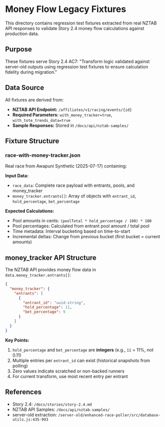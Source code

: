 # Money Flow Legacy Fixtures

This directory contains regression test fixtures extracted from real NZTAB API responses to validate Story 2.4 money flow calculations against production data.

## Purpose

These fixtures serve Story 2.4 AC7: "Transform logic validated against server-old outputs using regression test fixtures to ensure calculation fidelity during migration."

## Data Source

All fixtures are derived from:
- **NZTAB API Endpoint:** `/affiliates/v1/racing/events/{id}`
- **Required Parameters:** `with_money_tracker=true`, `with_tote_trends_data=true`
- **Sample Responses:** Stored in `/docs/api/nztab-samples/`

## Fixture Structure

### race-with-money-tracker.json

Real race from Awapuni Synthetic (2025-07-17) containing:

**Input Data:**
- `race_data`: Complete race payload with entrants, pools, and money_tracker
- `money_tracker.entrants[]`: Array of objects with `entrant_id`, `hold_percentage`, `bet_percentage`

**Expected Calculations:**
- Pool amounts in cents: `(poolTotal * hold_percentage / 100) * 100`
- Pool percentages: Calculated from entrant pool amount / total pool
- Time metadata: Interval bucketing based on time-to-start
- Incremental deltas: Change from previous bucket (first bucket = current amounts)

## money_tracker API Structure

The NZTAB API provides money flow data in `data.money_tracker.entrants[]`:

```json
{
  "money_tracker": {
    "entrants": [
      {
        "entrant_id": "uuid-string",
        "hold_percentage": 11,
        "bet_percentage": 9
      }
    ]
  }
}
```

**Key Points:**
1. `hold_percentage` and `bet_percentage` are **integers** (e.g., `11` = 11%, not 0.11)
2. Multiple entries per `entrant_id` can exist (historical snapshots from polling)
3. Zero values indicate scratched or non-backed runners
4. For current transform, use most recent entry per entrant

## References

- Story 2.4: `/docs/stories/story-2.4.md`
- NZTAB API Samples: `/docs/api/nztab-samples/`
- server-old extraction: `/server-old/enhanced-race-poller/src/database-utils.js:435-993`
